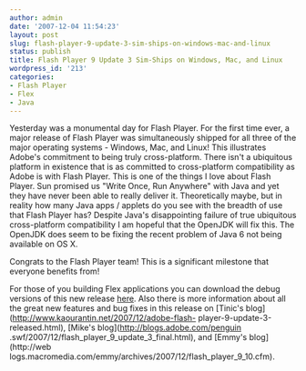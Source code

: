 ```yaml
---
author: admin
date: '2007-12-04 11:54:23'
layout: post
slug: flash-player-9-update-3-sim-ships-on-windows-mac-and-linux
status: publish
title: Flash Player 9 Update 3 Sim-Ships on Windows, Mac, and Linux
wordpress_id: '213'
categories:
- Flash Player
- Flex
- Java
---
```


Yesterday was a monumental day for Flash Player. For the first time ever, a
major release of Flash Player was simultaneously shipped for all three of the
major operating systems - Windows, Mac, and Linux! This illustrates Adobe's
commitment to being truly cross-platform. There isn't a ubiquitous platform in
existence that is as committed to cross-platform compatibility as Adobe is
with Flash Player. This is one of the things I love about Flash Player. Sun
promised us "Write Once, Run Anywhere" with Java and yet they have never been
able to really deliver it. Theoretically maybe, but in reality how many Java
apps / applets do you see with the breadth of use that Flash Player has?
Despite Java's disappointing failure of true ubiquitous cross-platform
compatibility I am hopeful that the OpenJDK will fix this. The OpenJDK does
seem to be fixing the recent problem of Java 6 not being available on OS X.

Congrats to the Flash Player team! This is a significant milestone that
everyone benefits from!

For those of you building Flex applications you can download the debug
versions of this new release
[here](http://www.adobe.com/support/flashplayer/downloads.html). Also there is
more information about all the great new features and bug fixes in this
release on [Tinic's blog](http://www.kaourantin.net/2007/12/adobe-flash-
player-9-update-3-released.html), [Mike's blog](http://blogs.adobe.com/penguin
.swf/2007/12/flash_player_9_update_3_final.html), and [Emmy's blog](http://web
logs.macromedia.com/emmy/archives/2007/12/flash_player_9_10.cfm).

